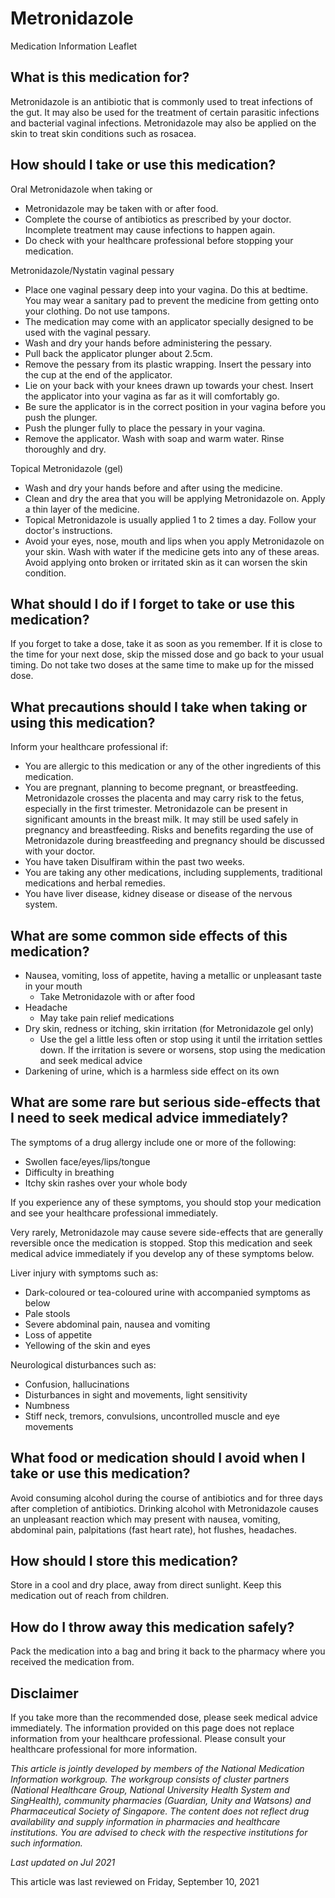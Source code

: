 # Metronidazole

Medication Information Leaflet

What is this medication for?
----------------------------

Metronidazole is an antibiotic that is commonly used to treat infections of the gut. It may also be used for the treatment of certain parasitic infections and bacterial vaginal infections. Metronidazole may also be applied on the skin to treat skin conditions such as rosacea.

How should I take or use this medication?
-----------------------------------------

Oral Metronidazole when taking or 

* Metronidazole may be taken with or after food.
* Complete the course of antibiotics as prescribed by your doctor. Incomplete treatment may cause infections to happen again.
* Do check with your healthcare professional before stopping your medication.

Metronidazole/Nystatin vaginal pessary

* Place one vaginal pessary deep into your vagina. Do this at bedtime. You may wear a sanitary pad to prevent the medicine from getting onto your clothing. Do not use tampons.
* The medication may come with an applicator specially designed to be used with the vaginal pessary.
* Wash and dry your hands before administering the pessary.
* Pull back the applicator plunger about 2.5cm.
* Remove the pessary from its plastic wrapping. Insert the pessary into the cup at the end of the applicator.
* Lie on your back with your knees drawn up towards your chest. Insert the applicator into your vagina as far as it will comfortably go.
* Be sure the applicator is in the correct position in your vagina before you push the plunger.
* Push the plunger fully to place the pessary in your vagina.
* Remove the applicator. Wash with soap and warm water. Rinse thoroughly and dry.

Topical Metronidazole (gel)

* Wash and dry your hands before and after using the medicine.
* Clean and dry the area that you will be applying Metronidazole on. Apply a thin layer of the medicine.
* Topical Metronidazole is usually applied 1 to 2 times a day. Follow your doctor's instructions.
* Avoid your eyes, nose, mouth and lips when you apply Metronidazole on your skin. Wash with water if the medicine gets into any of these areas. Avoid applying onto broken or irritated skin as it can worsen the skin condition.

What should I do if I forget to take or use this medication?
------------------------------------------------------------

If you forget to take a dose, take it as soon as you remember. If it is close to the time for your next dose, skip the missed dose and go back to your usual timing. Do not take two doses at the same time to make up for the missed dose.

What precautions should I take when taking or using this medication?
--------------------------------------------------------------------

Inform your healthcare professional if:

* You are allergic to this medication or any of the other ingredients of this medication.
* You are pregnant, planning to become pregnant, or breastfeeding. Metronidazole crosses the placenta and may carry risk to the fetus, especially in the first trimester. Metronidazole can be present in significant amounts in the breast milk. It may still be used safely in pregnancy and breastfeeding. Risks and benefits regarding the use of Metronidazole during breastfeeding and pregnancy should be discussed with your doctor.
* You have taken Disulfiram within the past two weeks.
* You are taking any other medications, including supplements, traditional medications and herbal remedies.
* You have liver disease, kidney disease or disease of the nervous system.

What are some common side effects of this medication?
-----------------------------------------------------

* Nausea, vomiting, loss of appetite, having a metallic or unpleasant taste in your mouth
  + Take Metronidazole with or after food
* Headache
  + May take pain relief medications
* Dry skin, redness or itching, skin irritation (for Metronidazole gel only)
  + Use the gel a little less often or stop using it until the irritation settles down. If the irritation is severe or worsens, stop using the medication and seek medical advice
* Darkening of urine, which is a harmless side effect on its own

What are some rare but serious side-effects that I need to seek medical advice immediately?
-------------------------------------------------------------------------------------------

The symptoms of a drug allergy include one or more of the following:

* Swollen face/eyes/lips/tongue
* Difficulty in breathing
* Itchy skin rashes over your whole body

If you experience any of these symptoms, you should stop your medication and see your healthcare professional immediately.

Very rarely, Metronidazole may cause severe side-effects that are generally reversible once the medication is stopped. Stop this medication and seek medical advice immediately if you develop any of these symptoms below.

Liver injury with symptoms such as:

* Dark-coloured or tea-coloured urine with accompanied symptoms as below
* Pale stools
* Severe abdominal pain, nausea and vomiting
* Loss of appetite
* Yellowing of the skin and eyes

Neurological disturbances such as:

* Confusion, hallucinations
* Disturbances in sight and movements, light sensitivity
* Numbness
* Stiff neck, tremors, convulsions, uncontrolled muscle and eye movements

What food or medication should I avoid when I take or use this medication?
--------------------------------------------------------------------------

Avoid consuming alcohol during the course of antibiotics and for three days after completion of antibiotics. Drinking alcohol with Metronidazole causes an unpleasant reaction which may present with nausea, vomiting, abdominal pain, palpitations (fast heart rate), hot flushes, headaches.

How should I store this medication?
-----------------------------------

Store in a cool and dry place, away from direct sunlight. Keep this medication out of reach from children.

How do I throw away this medication safely?
-------------------------------------------

Pack the medication into a bag and bring it back to the pharmacy where you received the medication from.

Disclaimer
----------

If you take more than the recommended dose, please seek medical advice immediately. The information provided on this page does not replace information from your healthcare professional. Please consult your healthcare professional for more information.

*This article is jointly developed by members of the National Medication Information workgroup. The workgroup consists of cluster partners (National Healthcare Group, National University Health System and SingHealth), community pharmacies (Guardian, Unity and Watsons) and Pharmaceutical Society of Singapore. The content does not reflect drug availability and supply information in pharmacies and healthcare institutions. You are advised to check with the respective institutions for such information.*

*Last updated on Jul 2021*

This article was last reviewed on
Friday, September 10, 2021